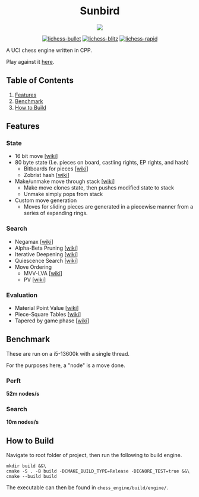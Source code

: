 <div align="center">

<h1>Sunbird</h1>

<img src="https://github.com/jamadaha/Sunbird/actions/workflows/ctest.yml/badge.svg">

[![lichess-bullet](https://lichess-shield.vercel.app/api?username=sun_bird&format=bullet)](https://lichess.org/@/sun_bird/perf/bullet)
[![lichess-blitz](https://lichess-shield.vercel.app/api?username=sun_bird&format=blitz)](https://lichess.org/@/sun_bird/perf/blitz)
[![lichess-rapid](https://lichess-shield.vercel.app/api?username=sun_bird&format=rapid)](https://lichess.org/@/sun_bord/perf/rapid)

</div>

A UCI chess engine written in CPP.

Play against it [here](https://lichess.org/@/sun_bird).

## Table of Contents
1. [Features](#Features)
2. [Benchmark](#Benchmark)
3. [How to Build](#How-To-Build)

## Features
### State
* 16 bit move [[wiki](https://www.chessprogramming.org/Encoding_Moves)]
* 80 byte state (I.e. pieces on board, castling rights, EP rights, and hash)
  * Bitboards for pieces [[wiki](https://www.chessprogramming.org/Bitboard_Board-Definition)]
  * Zobrist hash [[wiki](https://www.chessprogramming.org/Zobrist_Hashing)]
* Make/unmake move through stack [[wiki](https://www.chessprogramming.org/Board_Representation)]
  * Make move clones state, then pushes modified state to stack
  * Unmake simply pops from stack
* Custom move generation
  * Moves for sliding pieces are generated in a piecewise manner from a series of expanding rings.

### Search
* Negamax [[wiki](https://www.chessprogramming.org/Negamax)]
* Alpha-Beta Pruning [[wiki](https://www.chessprogramming.org/Alpha-Beta)]
* Iterative Deepening [[wiki](https://www.chessprogramming.org/Iterative_Deepening)]
* Quiescence Search [[wiki](https://www.chessprogramming.org/Quiescence_Search)]
* Move Ordering
  * MVV-LVA [[wiki](https://www.chessprogramming.org/MVV-LVA)]
  * PV [[wiki](https://www.chessprogramming.org/PV-Move)]
    
### Evaluation
* Material Point Value [[wiki](https://www.chessprogramming.org/Material)]
* Piece-Square Tables [[wiki](https://www.chessprogramming.org/Piece-Square_Tables)]
* Tapered by game phase [[wiki](https://www.chessprogramming.org/Tapered_Eval)]

## Benchmark
These are run on a i5-13600k with a single thread.

For the purposes here, a "node" is a move done.

### Perft
**52m nodes/s**

### Search
**10m nodes/s**
## How to Build
Navigate to root folder of project, then run the following to build engine.
```
mkdir build &&\
cmake -S . -B build -DCMAKE_BUILD_TYPE=Release -DIGNORE_TEST=true &&\
cmake --build build
```
The executable can then be found in `chess_engine/build/engine/`.
